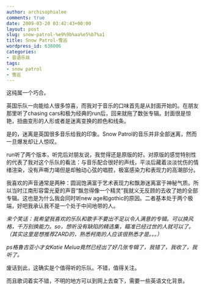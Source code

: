 ```yaml
---
author: archisophialee
comments: true
date: 2009-03-20 03:42:43+00:00
layout: post
slug: snow-patrol-%e9%9b%aa%e5%b7%a1
title: Snow Patrol-雪巡
wordpress_id: 638006
categories:
- 音语乐丝
tags:
- snow patrol
- 雪巡
---
```


这纯属一个巧合。

 

英国乐队一向能给人很多惊喜，而我对于音乐的口味首先是从封面开始的。在朋友那里听了chasing cars和极为经典的run后，回来就拖了数张专辑。封面很是惊艳，扭曲变形的人形或者是迷离变换的颜色和线条。

 

是的，迷离是英国很多音乐给我的印象。Snow Patrol的音乐并非全部迷离，然而一旦爆发却让人惊叹。

 

run听了两个版本，听完后对朋友说，我觉得还是原版的好。对原版的感觉特别性的代表了我对这个乐队的看法：与音乐配合很好的声线，平淡后藏着淡淡忧伤的情绪渲染，没有声嘶力竭但是却触动心弦的唱腔，极富感染力和表现力的高潮部分。

 

我喜欢的声音通常是两种：圆润饱满富于艺术表现力和飘渺迷离富于神秘气质。所以当时江南形容雷光夏的声音“飘忽得像一个精灵”我就义无反顾的去收了她的全部专辑。这也是为什么我会同时听new age和gothic的原因。二者基本处于两个极端，好吧我承认我不是一个处于中间地带的人。

 

_来个笑话：我希望我喜欢的乐队和歌手不要出不足以令人满意的专辑。可以换风格，千万别换能力。so，想听没有缺陷的精选集，瞄准已经过世的人就可以了。（其实这里是想推荐ZARD的，熟悉柯南的人应该很熟悉才是。。。）_

 

_ps格鲁吉亚小才女Katie Melua竟然已经出了好几张专辑了，我错了，我收了，我听了。_

 

废话到此，这确实是个值得听的乐队。不错，值得关注。

 

而且歌词着实不错，不明的地方可以到网上去查下，需要一些英语文化背景。
